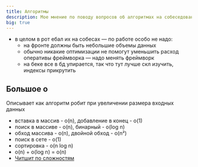 ```yaml
---
title: Алгоритмы
description: Мое мнение по поводу вопросов об алгоритмах на собеседованиях
big: true
---
```



- в целом в рот ебал их на собесах — по работе особо не надо:
  - на фронте должны быть небольшие объемы данных
  - обычно никакие оптимизации не помогут уменьшить расход оперативы фреймворка — надо менять фреймворк
  - на беке все в бд упирается, так что тут лучше скл изучить, индексы прикрутить

## Большое о

Описывает как алгоритм робит при увеличении размера входных данных

- вставка в массив - о(n), добавление в конец - o(1)
- поиск в массиве - о(n), бинарный - о(log n)
- обход массива - о(n), двойной обход - o(n²)
- поиск в сете - о(1)
- сортировка - o(n log n)
- o(n) + o(log n) = o(n)
- [Читшит по сложностям](https://www.bigocheatsheet.com/)
